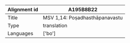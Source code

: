 |Alignment id | A195B8B22
| --- | --- 
|Title | MSV 1,14: Poṣadhasthāpanavastu 
|Type | translation
|Languages | ['bo']